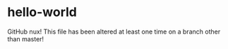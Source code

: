 hello-world
===========

GitHub nux! This file has been altered at least one time on a branch other than master!
